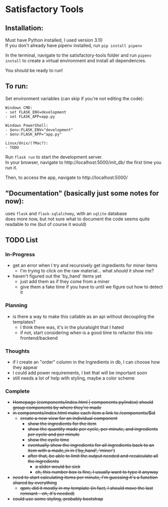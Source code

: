 
# Satisfactory Tools

## Installation:
Must have Python installed, I used version 3.10  
If you don't already have pipenv installed, run `pip install pipenv`

In the terminal, navigate to the satisfactory-tools folder and run `pipenv install` to create a virtual environment and install all dependencies.

You should be ready to run!

## To run:
Set environment variables (can skip if you're not editing the code):

    Windows CMD:
    - set FLASK_ENV=development
    - set FLASK_APP=app.py

    Windows PowerShell:
    - $env:FLASK_ENV="development"
    - $env:FLASK_APP="app.py"

    Linux/Unix/(?Mac?):
    - TODO

Run `flask run` to start the development server.  
In your browser, navigate to http://localhost:5000/init_db/ the first time you run it.

Then, to access the app, navigate to http://localhost:5000/


## "Documentation" (basically just some notes for now):

uses `flask` and `flask-sqlalchemy`, with an `sqlite` database  
does more now, but not sure what to document 
the code seems quite readable to me (but of course it would)


## TODO List

### In-Progress
- get an error when I try and recursively get ingredients for miner items
    - I'm trying to click on the raw material... what _should_ it show me?
- haven't figured out the 'by_hand' items yet
    - just add them as if they come from a miner
    - give them a fake time if you have to until we figure out how to detect it

### Planning
- is there a way to make this callable as an api without decoupling the templates?
    - I think there was, it's in the pluralsight that I hated
    - if not, start considering when is a good time to refactor this into frontend/backend

### Thoughts
- if I create an "order" column in the Ingredients in db, I can choose how they appear
- I could add power requirements, I bet that will be important soon
- still needs a lot of help with styling, maybe a color scheme

### Complete
- ~~Homepage (components/index.html | components.py/index) should group components by where they're made~~
- ~~in components/index.html make each item a link to /components/$id~~
    - ~~create a new view for an individual component~~
        - ~~show the ingredients for the item~~
        - ~~show the quantity made per cycle, per minute, and ingredients per cycle and per minute~~
        - ~~show the cycle time~~
        - ~~eventually show the ingredients for all ingredients back to an item with a made_in in ('by_hand', 'miner')~~
        - ~~after that, be able to limit the output needed and recalculate all the ingredients~~
            - ~~a slider would be sick~~
            - ~~eh, this number box is fine, I usually want to type it anyway~~
- ~~need to start calculating items per minute, I'm guessing it's a function shared by everything~~
    - ~~qpm; did it mostly in my template (in fact, I should move the last remnant - oh, it's needed)~~
- ~~could use some styling, probably bootstrap~~